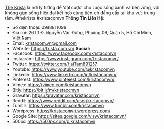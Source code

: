 <a href="https://krista.com.vn/">The Krista</a> là nơi lý tưởng để ‘đặt cược’ cho cuộc sống xanh và bền vững, với không gian sống hiện đại kết hợp cùng tiện ích đẳng cấp tại khu vực trung tâm.
#thekrista #kristacomvn
<strong>Thông Tin Liên Hệ:</strong>
- Số điện thoại: 0988811098
- Địa chỉ: 26 L1 Đ. Nguyễn Văn Đừng, Phường 06, Quận 5, Hồ Chí Minh, Việt Nam
- Email: kristacom.vn@gmail.com
- Website: <a href="https://krista.com.vn/">https://krista.com.vn/</a>
<strong>Social:</strong>
- Facebook: <a href="https://www.facebook.com/kristacomvn">https://www.facebook.com/kristacomvn</a>
- Instagram: <a href="https://www.instagram.com/kristacomvn/">https://www.instagram.com/kristacomvn/</a>
- Twitter: <a href="https://twitter.com/HaiTam891257">https://twitter.com/HaiTam891257</a>
- Youtube: <a href="https://www.youtube.com/@kristacomvn">https://www.youtube.com/@kristacomvn</a>
- Linkedin: <a href="https://www.linkedin.com/in/kristacomvn/">https://www.linkedin.com/in/kristacomvn/</a>
- Pinterest: <a href="https://www.pinterest.com/kristacomvn/">https://www.pinterest.com/kristacomvn/</a>
- Vimeo: <a href="https://vimeo.com/kristacomvn">https://vimeo.com/kristacomvn</a>
- Bitly: <a href="https://bit.ly/m/kristacomvn">https://bit.ly/m/kristacomvn</a>
- Gravatar: <a href="https://gravatar.com/kristacomvn">https://gravatar.com/kristacomvn</a>
- Reddit: <a href="https://www.reddit.com/user/kristacomvn/">https://www.reddit.com/user/kristacomvn/</a>
- Tumblr: <a href="https://www.tumblr.com/kristacomvn">https://www.tumblr.com/kristacomvn</a>
- Wordpress: <a href="https://kristacomvn.wordpress.com/">https://kristacomvn.wordpress.com/</a>
- Google Site: <a href="https://sites.google.com/view/kristacomvn/">https://sites.google.com/view/kristacomvn/</a>
- 500px: <a href="https://500px.com/p/kristacomvn">https://500px.com/p/kristacomvn</a>